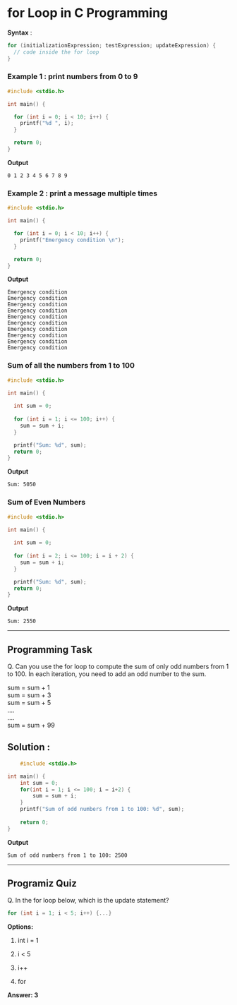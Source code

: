 # for Loop in C Programming

 **Syntax** :

```c
for (initializationExpression; testExpression; updateExpression) {
  // code inside the for loop
}

```

### Example 1 : print numbers from 0 to 9
```c
#include <stdio.h>

int main() {

  for (int i = 0; i < 10; i++) {
    printf("%d ", i);
  }

  return 0;
}

```

**Output**
```
0 1 2 3 4 5 6 7 8 9 

```

### Example 2 : print a message multiple times
```c
#include <stdio.h>

int main() {

  for (int i = 0; i < 10; i++) {
    printf("Emergency condition \n");
  }

  return 0;
}

```

**Output**
```
Emergency condition 
Emergency condition 
Emergency condition 
Emergency condition 
Emergency condition 
Emergency condition 
Emergency condition 
Emergency condition 
Emergency condition 
Emergency condition

```
### Sum of all the numbers from 1 to 100

```c
#include <stdio.h>

int main() {
  
  int sum = 0;
  
  for (int i = 1; i <= 100; i++) {
    sum = sum + i;
  }

  printf("Sum: %d", sum);
  return 0;
}

```
**Output**
```
Sum: 5050
```

### Sum of Even Numbers

```c
#include <stdio.h>

int main() {
  
  int sum = 0;
  
  for (int i = 2; i <= 100; i = i + 2) {
    sum = sum + i;
  }

  printf("Sum: %d", sum);
  return 0;
}

```
**Output**
```
Sum: 2550

```
---

## Programming Task

Q. Can you use the for loop to compute the sum of only odd numbers from 1 to 100. In each iteration, you need to add an odd number to the sum.

  
  sum = sum + 1  
  sum = sum + 3  
  sum = sum + 5  
  ....  
  ....  
  sum = sum + 99

## Solution :
```c
    #include <stdio.h>

int main() {
    int sum = 0;
    for(int i = 1; i <= 100; i = i+2) {
        sum = sum + i;
    }
    printf("Sum of odd numbers from 1 to 100: %d", sum);
    
    return 0;
}
```
**Output**
```
Sum of odd numbers from 1 to 100: 2500
```
---

## Programiz Quiz

Q. In the for loop below, which is the update statement?

```c
for (int i = 1; i < 5; i++) {...}
```

**Options:**
1. int i = 1  

1. i < 5 

1. i++

1. for

**Answer: 3**
